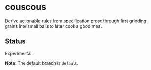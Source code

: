 # couscous

Derive actionable rules from specification prose through first grinding grains into small balls to later cook a good meal.

## Status

Experimental.

**Note**: The default branch is `default`.
